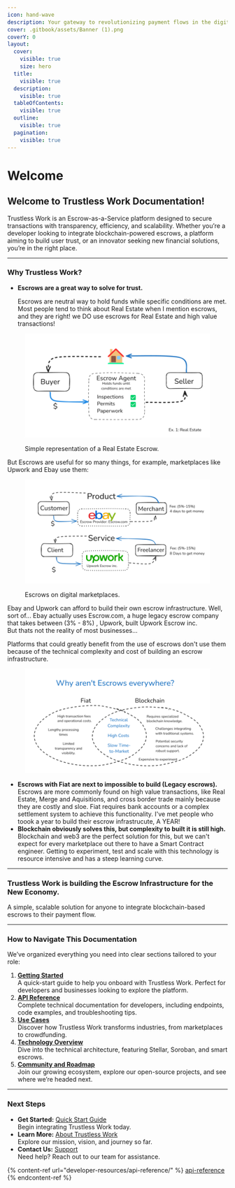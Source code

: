```yaml
---
icon: hand-wave
description: Your gateway to revolutionizing payment flows in the digital economy.
cover: .gitbook/assets/Banner (1).png
coverY: 0
layout:
  cover:
    visible: true
    size: hero
  title:
    visible: true
  description:
    visible: true
  tableOfContents:
    visible: true
  outline:
    visible: true
  pagination:
    visible: true
---
```


# Welcome

## Welcome to Trustless Work Documentation!

Trustless Work is an Escrow-as-a-Service platform designed to secure transactions with transparency, efficiency, and scalability. Whether you’re a developer looking to integrate blockchain-powered escrows, a platform aiming to build user trust, or an innovator seeking new financial solutions, you’re in the right place.

***

### **Why Trustless Work?**

*   **Escrows are a great way to solve for trust.**&#x20;

    Escrows are neutral way to hold funds while specific conditions are met. Most people tend to think about Real Estate when I mention escrows, and they are right! we DO use escrows for Real Estate and high value transactions!

<figure><img src=".gitbook/assets/image (2) (1) (1) (1) (1).png" alt=""><figcaption><p>Simple representation of a Real Estate Escrow.</p></figcaption></figure>

But Escrows are useful for so many things, for example, marketplaces like Upwork and Ebay use them:&#x20;

<figure><img src=".gitbook/assets/image (3) (1) (1) (1).png" alt=""><figcaption><p>Escrows on digital marketplaces. </p></figcaption></figure>

Ebay and Upwork can afford to build their own escrow infrastructure. Well, sort of... Ebay actually uses Escrow.com, a huge legacy escrow company that takes between (3% -  8%) , Upwork, built Upwork Escrow inc. \
But thats not the reality of most businesses...&#x20;

Platforms that could greatly benefit from the use of escrows don't use them because of the technical complexity and cost of building an escrow infrastructure.

<figure><img src=".gitbook/assets/image (4) (1) (1).png" alt=""><figcaption></figcaption></figure>

* **Escrows with Fiat are next to impossible to build (Legacy escrows).**\
  Escrows are more commonly found on high value transactions, like Real Estate, Merge and Aquisitions, and cross border trade mainly because they are costly and sloe. Fiat requires bank accounts or a complex settlement system to achieve this functionality. I've met people who toook a year to build their escrow infrastrucute, A YEAR!
* **Blockchain obviously solves this, but complexity to built it is still high.**\
  Blockchain and web3 are the perfect solution for this, but we can't expect for every marketplace out there to have a Smart Contract engineer. Getting to experiment, test and scale with this technology is resource intensive and has a steep learning curve.

***

### Trustless Work is building the Escrow Infrastructure for the New Economy.&#x20;

A simple, scalable solution for anyone to integrate blockchain-based escrows to their payment flow.&#x20;

***

### **How to Navigate This Documentation**

We’ve organized everything you need into clear sections tailored to your role:

1. [**Getting Started**](getting-started/)\
   A quick-start guide to help you onboard with Trustless Work. Perfect for developers and businesses looking to explore the platform.
2. [**API Reference**](developer-resources/api-reference/)\
   Complete technical documentation for developers, including endpoints, code examples, and troubleshooting tips.
3. [**Use Cases**](use-cases-unlocking-the-potential-of-smart-escrows/)\
   Discover how Trustless Work transforms industries, from marketplaces to crowdfunding.
4. [**Technology Overview**](technology-overview/)\
   Dive into the technical architecture, featuring Stellar, Soroban, and smart escrows.
5. [**Community and Roadmap**](community-and-roadmap/)\
   Join our growing ecosystem, explore our open-source projects, and see where we’re headed next.

***

### **Next Steps**

* **Get Started:** [Quick Start Guide](getting-started/quickstart.md)\
  Begin integrating Trustless Work today.
* **Learn More:** [About Trustless Work](about-trustless-work/)\
  Explore our mission, vision, and journey so far.
* **Contact Us:** [Support](appendices/contact-and-support.md)\
  Need help? Reach out to our team for assistance.



{% content-ref url="developer-resources/api-reference/" %}
[api-reference](developer-resources/api-reference/)
{% endcontent-ref %}

